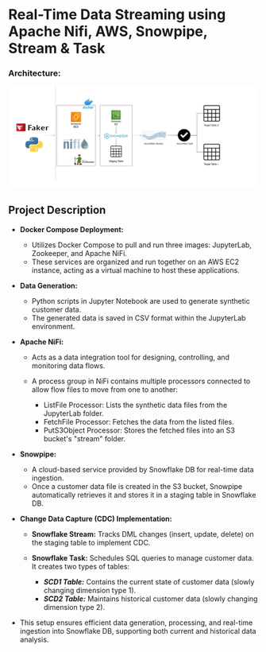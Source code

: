 # Real-Time Data Streaming using Apache Nifi, AWS, Snowpipe, Stream & Task

### Architecture:
![architecture-diagram](https://github.com/Mina2kamel/Real-Time-Data-Streaming-using-Apache-Nifi-AWS-Snowpipe-Stream-Task./blob/main/architecture.jpg)

## Project Description
- **Docker Compose Deployment:**
  - Utilizes Docker Compose to pull and run three images: JupyterLab, Zookeeper, and Apache NiFi.
  - These services are organized and run together on an AWS EC2 instance, acting as a virtual machine to host these applications.
  
- **Data Generation:**
  - Python scripts in Jupyter Notebook are used to generate synthetic customer data.
  - The generated data is saved in CSV format within the JupyterLab environment.
    
- **Apache NiFi:**
  - Acts as a data integration tool for designing, controlling, and monitoring data flows.
  - A process group in NiFi contains multiple processors connected to allow flow files to move from one to another:
    
      - ListFile Processor: Lists the synthetic data files from the JupyterLab folder.
      - FetchFile Processor: Fetches the data from the listed files.
      - PutS3Object Processor: Stores the fetched files into an S3 bucket's "stream" folder.

- **Snowpipe:**
  - A cloud-based service provided by Snowflake DB for real-time data ingestion.
  - Once a customer data file is created in the S3 bucket, Snowpipe automatically retrieves it and stores it in a staging table in Snowflake DB.
  
- **Change Data Capture (CDC) Implementation:**
  - **Snowflake Stream:** Tracks DML changes (insert, update, delete) on the staging table to implement CDC.
  - **Snowflake Task:** Schedules SQL queries to manage customer data. It creates two types of tables:
    
      - ***SCD1 Table:*** Contains the current state of customer data (slowly changing dimension type 1).
      - ***SCD2 Table:*** Maintains historical customer data (slowly changing dimension type 2).

- This setup ensures efficient data generation, processing, and real-time ingestion into Snowflake DB, supporting both current and historical data analysis.
